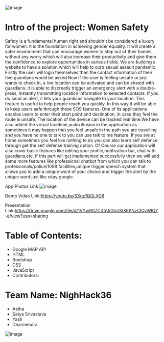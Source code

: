   ![image](https://user-images.githubusercontent.com/78973509/114281861-737b5d00-9a5e-11eb-96ba-42bebbe0b3e1.png)   

# Intro of the project: Women Safety

Safety is a fundamental human right and shouldn't be considered a luxury for women. It is the foundation in achieving gender equality. It will create a safer environment that can encourage women to step out of their homes without any worry which will also increase their productivity and give them the confidence to explore opportunities in various fields.
We are building a website to have a solution which will help to curb sexual assault pandemic. Firstly the user will login themselves then the contact information of their five guardians would be asked.Now if the user is feeling unsafe or just wants to check in, a live location can be activated and can be shared with guardians. It is able to discreetly trigger an emergency alert with a double-press, instantly transmitting location information to selected contacts. If you do send an alert, it lets your guardians navigate to your location. This feature is useful to help people reach you quickly. In this way it will be able to keep users safe through these SOS features. One of its applications enables users to enter their start point and destination, in case they feel the route is unsafe. The location of the device can be tracked real time.We have also added the virtual facetime,audio illusion in the application as sometimes it may happen that you feel unsafe in the path you are travelling and you have no one to talk to you can use talk to me feature. If you are at home sometimes you feel like nothing to do you can also learn self defence through get the self defense training option. Of Course our application will also cover basic features like editing your profile,notification bar, chat with guardians,etc. If this part will get implemented successfully then we will add some more features like professional chatbot from which you can talk to professionals/police/1098 facilities,unique trigger speech system that allows you to add a unique word of your choice and trigger the alert by the unique word just like okay google.


App Photos Link:![image](https://user-images.githubusercontent.com/78973509/114292548-d72c7700-9aac-11eb-9ba9-025fb9ee7e0b.png)





Demo Video Link:https://youtu.be/SXnz1QGLXG8


Presentation Link:https://drive.google.com/file/d/1VYw9GZCICA5GhzlSiX6PNzCICvWlQY-a/view?usp=sharing

# Table of Contents:
* Google MAP API
* HTML
* Bootstrap
* CSS
* JavaScript
* Contributors:


# Team Name: NighHack36

* Astha 
* Satya Srivastava
* Yash
* Dharmendra










![image](https://user-images.githubusercontent.com/78973509/114281861-737b5d00-9a5e-11eb-96ba-42bebbe0b3e1.png)
